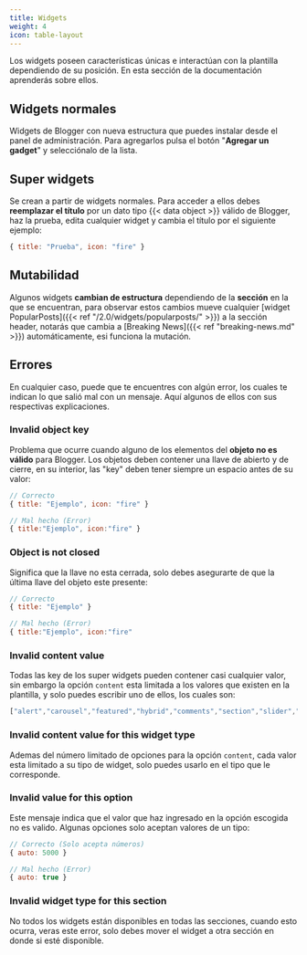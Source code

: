 ```yaml
---
title: Widgets
weight: 4
icon: table-layout
---
```


Los widgets poseen características únicas e interactúan con la plantilla dependiendo de su posición. En esta sección de la documentación aprenderás sobre ellos.

## Widgets normales

Widgets de Blogger con nueva estructura que puedes instalar desde el panel de administración. Para agregarlos pulsa el botón "**Agregar un gadget**" y selecciónalo de la lista.

## Super widgets

Se crean a partir de widgets normales. Para acceder a ellos debes **reemplazar el título** por un dato tipo {{< data object >}} válido de Blogger, haz la prueba, edita cualquier widget y cambia el título por el siguiente ejemplo:

```js
{ title: "Prueba", icon: "fire" }
```

## Mutabilidad

Algunos widgets **cambian de estructura** dependiendo de la **sección** en la que se encuentran, para observar estos cambios mueve cualquier [widget PopularPosts]({{< ref "/2.0/widgets/popularposts/" >}}) a la sección header, notarás que cambia a [Breaking News]({{< ref "breaking-news.md" >}}) automáticamente, esi funciona la mutación.

## Errores

En cualquier caso, puede que te encuentres con algún error, los cuales te indican lo que salió mal con un mensaje. Aquí algunos de ellos con sus respectivas explicaciones.

### Invalid object key

Problema que ocurre cuando alguno de los elementos del **objeto no es válido** para Blogger. Los objetos deben contener una llave de abierto y de cierre, en su interior, las "key" deben tener siempre un espacio antes de su valor:

```js
// Correcto
{ title: "Ejemplo", icon: "fire" }

// Mal hecho (Error)
{ title:"Ejemplo", icon:"fire" }
```

### Object is not closed

Significa que la llave no esta cerrada, solo debes asegurarte de que la última llave del objeto este presente:

```js
// Correcto
{ title: "Ejemplo" }

// Mal hecho (Error)
{ title:"Ejemplo", icon:"fire"
```


### Invalid content value

Todas las key de los super widgets pueden contener casi cualquier valor, sin embargo la opción `content` esta limitada a los valores que existen en la plantilla, y solo puedes escribir uno de ellos, los cuales son:

```js
["alert","carousel","featured","hybrid","comments","section","slider","trending"]
```


### Invalid content value for this widget type

Ademas del número limitado de opciones para la opción `content`, cada valor esta limitado a su tipo de widget, solo puedes usarlo en el tipo que le corresponde.


### Invalid value for this option

Este mensaje indica que el valor que haz ingresado en la opción escogida no es valido. Algunas opciones solo aceptan valores de un tipo:

```js
// Correcto (Solo acepta números)
{ auto: 5000 }

// Mal hecho (Error)
{ auto: true }
```

### Invalid widget type for this section

No todos los widgets están disponibles en todas las secciones, cuando esto ocurra, veras este error, solo debes mover el widget a otra sección en donde si esté disponible.








